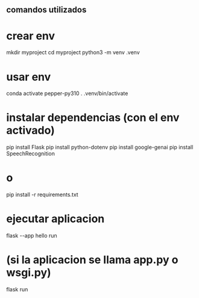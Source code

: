 ##  comandos utilizados

# crear env
mkdir myproject
cd myproject
python3 -m venv .venv

# usar env
conda activate pepper-py310
. .venv/bin/activate

# instalar dependencias (con el env activado)
pip install Flask
pip install python-dotenv
pip install google-genai
pip install SpeechRecognition

# o
pip install -r requirements.txt

# ejecutar aplicacion
flask --app hello run
# (si la aplicacion se llama app.py o wsgi.py)
flask run
